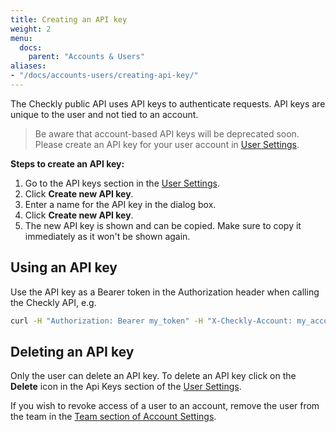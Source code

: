 ```yaml
---
title: Creating an API key
weight: 2
menu:
  docs:
    parent: "Accounts & Users"
aliases:
- "/docs/accounts-users/creating-api-key/"
---
```


The Checkly public API uses API keys to authenticate requests. API keys are unique to the user and not tied to an account. 

>Be aware that account-based API keys will be deprecated soon. Please create an API key for your user account in [User Settings](https://app.checklyhq.com/settings/user/).


**Steps to create an API key:** 

1. Go to the API keys section in the [User Settings](https://app.checklyhq.com/settings/user/).
2. Click **Create new API key**.
3. Enter a name for the API key in the dialog box.
4. Click **Create new API key**.
5. The new API key is shown and can be copied. Make sure to copy it immediately as it won't be shown again.

## Using an API key

Use the API key as a Bearer token in the Authorization header when calling the Checkly API, e.g.

```sh
curl -H "Authorization: Bearer my_token" -H "X-Checkly-Account: my_account_ID" https://api.checklyhq.com/v1/checks
```

## Deleting an API key

Only the user can delete an API key. To delete an API key click on the **Delete** icon in the Api Keys section of the [User Settings](https://app.checklyhq.com/settings/user/). 

If you wish to revoke access of a user to an account, remove the user from the team in the [Team section of Account Settings](https://app.checklyhq.com/settings/account/team). 
